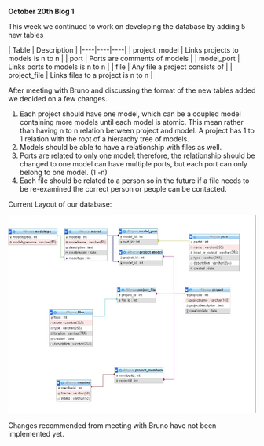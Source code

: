 **October 20th Blog 1**

This week we continued to work on developing the database by adding 5 new tables

| Table | Description |
|----|----|----|
| project_model |  Links projects to models is n to n | 
| port |  Ports are comments of models | 
| model_port |  Links ports to models is n to n | 
| file | Any file a project consists of  | 
| project_file |  Links files to a project is n to n  | 




After meeting with Bruno and discussing the format of the new tables added we decided on a few changes.

1. Each project should have one model, which can be a coupled model containing more models until each model is atomic. This mean rather than having n to n relation between project and model. A project has 1 to 1 relation with the root of a hierarchy tree of models.
1. Models should be able to have a relationship with files as well. 
1. Ports are related to only one model; therefore, the relationship should be changed to one model can have multiple ports, but each port can only belong to one model. (1 -n)
1. 	Each file should be related to a person so in the future if a file needs to be re-examined the correct person or people can be contacted. 

Current Layout of our database:


![Alt](/docs/_posts/images/databaseOctober20.jpeg)

Changes recommended from meeting with Bruno have not been implemented yet.

